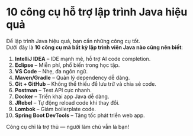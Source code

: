 # 10 công cụ hỗ trợ lập trình Java hiệu quả


Để lập trình Java hiệu quả, bạn cần những công cụ tốt.  
Dưới đây là **10 công cụ mà bất kỳ lập trình viên Java nào cũng nên biết**:

1. **IntelliJ IDEA** – IDE mạnh mẽ, hỗ trợ AI code completion.  
2. **Eclipse** – Miễn phí, phổ biến trong học tập.  
3. **VS Code** – Nhẹ, đa ngôn ngữ.  
4. **Maven/Gradle** – Quản lý dependency dễ dàng.  
5. **Git + GitHub** – Không thể thiếu để lưu trữ và chia sẻ code.  
6. **Postman** – Test API cực nhanh.  
7. **Docker** – Triển khai app Java dễ dàng.  
8. **JRebel** – Tự động reload code khi thay đổi.  
9. **Lombok** – Giảm boilerplate code.  
10. **Spring Boot DevTools** – Tăng tốc phát triển web app.

Công cụ chỉ là trợ thủ — người làm chủ vẫn là bạn!


